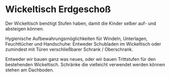 # Wickeltisch Erdgeschoß

Der Wickeltisch benötigt Stufen haben, damit die Kinder selber auf- und absteigen können.

Hygienische Aufbewahrungsmöglichkeiten für Windeln, Unterlagen, Feuchttücher und Handschuhe: Entweder Schubladen im Wickeltisch oder zumindest mit Türen verschließbarer Schrank / Oberschrank.

Entweder wir bauen ganz was neues, oder wir bauen Trittstufen für den bestehenden Wickeltisch. Schränke die vielleicht verwendet werden können stehen am Dachboden.